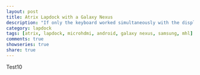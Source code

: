 ```yaml
---
layout: post
title: Atrix Lapdock with a Galaxy Nexus
description: "If only the keyboard worked simultaneously with the display on these MHL phones."
category: lapdock
tags: [atrix, lapdock, microhdmi, android, galaxy nexus, samsung, mhl]
comments: true
showseries: true
share: true
---
```


Test10

